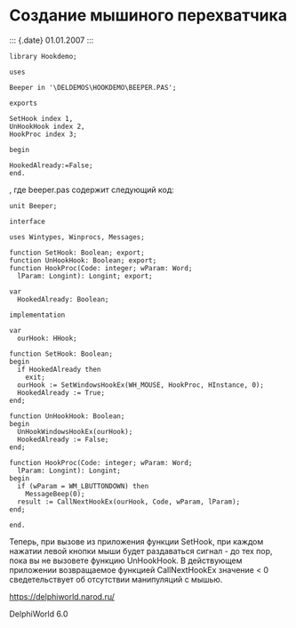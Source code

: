 Создание мышиного перехватчика
==============================

::: {.date}
01.01.2007
:::

    library Hookdemo;
     
    uses
     
    Beeper in '\DELDEMOS\HOOKDEMO\BEEPER.PAS';
     
    exports
     
    SetHook index 1,
    UnHookHook index 2,
    HookProc index 3;
     
    begin
     
    HookedAlready:=False;
    end.

, где beeper.pas содержит следующий код:

    unit Beeper;
     
    interface
     
    uses Wintypes, Winprocs, Messages;
     
    function SetHook: Boolean; export;
    function UnHookHook: Boolean; export;
    function HookProc(Code: integer; wParam: Word;
      lParam: Longint): Longint; export;
     
    var
      HookedAlready: Boolean;
     
    implementation
     
    var
      ourHook: HHook;
     
    function SetHook: Boolean;
    begin
      if HookedAlready then
        exit;
      ourHook := SetWindowsHookEx(WH_MOUSE, HookProc, HInstance, 0);
      HookedAlready := True;
    end;
     
    function UnHookHook: Boolean;
    begin
      UnHookWindowsHookEx(ourHook);
      HookedAlready := False;
    end;
     
    function HookProc(Code: integer; wParam: Word;
      lParam: Longint): Longint;
    begin
      if (wParam = WM_LBUTTONDOWN) then
        MessageBeep(0);
      result := CallNextHookEx(ourHook, Code, wParam, lParam);
    end;
     
    end.

Теперь, при вызове из приложения функции SetHook, при каждом нажатии
левой кнопки мыши будет раздаваться сигнал - до тех пор, пока вы не
вызовете функцию UnHookHook. В действующем приложении возвращаемое
функцией CallNextHookEx значение \< 0 сведетельствует об отсутствии
манипуляций с мышью.

<https://delphiworld.narod.ru/>

DelphiWorld 6.0
